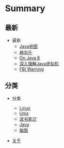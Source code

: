 # Summary

## 最新
* 最新
  * [Java地图](docs/my-java.md)
  * [麻半斤](docs/art-of-unix-programming.md)
  * [On Java 8](docs/onjava8.md)
  * [深入理解Java虚拟机](docs/jvm.md)
  * [FBI Warning](docs/warning.md)

## 分类
* 分类
  * [Linux](tags/1b61f2a016f7478478fcb13130fcec7b.md)
  * [Unix](tags/61d1f21806642bfc7a33dd01f2e4ac22.md)
  * [读书笔记](tags/823b7c773fd151213d6ca884a0d9f75a.md)
  * [Java](tags/c9f5e0e67d605bba49d7b6114e706b19.md)
  * [脑图](tags/e536fbd293ef83bf62307dc3563acd13.md)

* [关于](ABOUT.md)

